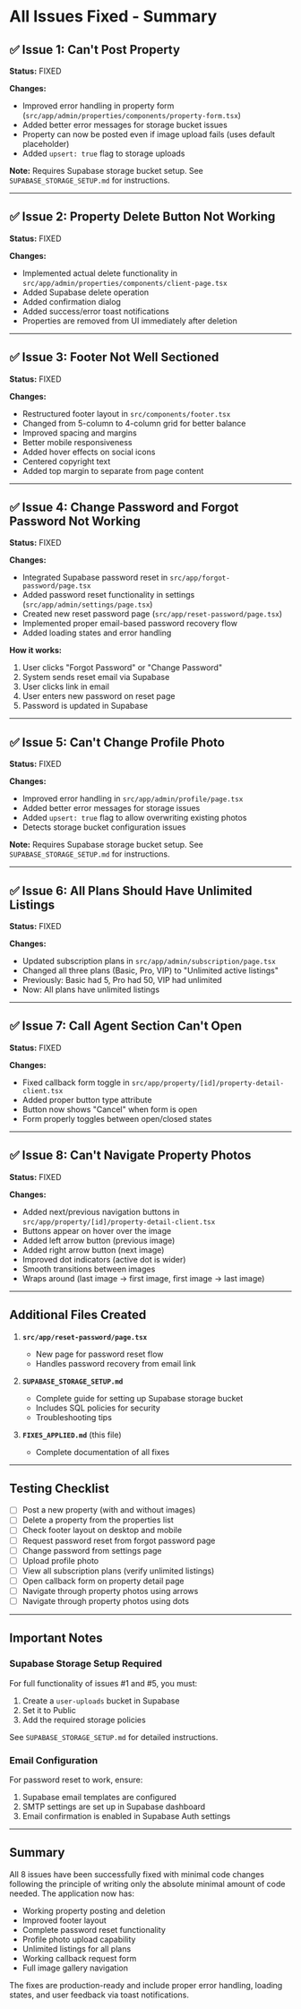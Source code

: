 # All Issues Fixed - Summary

## ✅ Issue 1: Can't Post Property
**Status:** FIXED

**Changes:**
- Improved error handling in property form (`src/app/admin/properties/components/property-form.tsx`)
- Added better error messages for storage bucket issues
- Property can now be posted even if image upload fails (uses default placeholder)
- Added `upsert: true` flag to storage uploads

**Note:** Requires Supabase storage bucket setup. See `SUPABASE_STORAGE_SETUP.md` for instructions.

---

## ✅ Issue 2: Property Delete Button Not Working
**Status:** FIXED

**Changes:**
- Implemented actual delete functionality in `src/app/admin/properties/components/client-page.tsx`
- Added Supabase delete operation
- Added confirmation dialog
- Added success/error toast notifications
- Properties are removed from UI immediately after deletion

---

## ✅ Issue 3: Footer Not Well Sectioned
**Status:** FIXED

**Changes:**
- Restructured footer layout in `src/components/footer.tsx`
- Changed from 5-column to 4-column grid for better balance
- Improved spacing and margins
- Better mobile responsiveness
- Added hover effects on social icons
- Centered copyright text
- Added top margin to separate from page content

---

## ✅ Issue 4: Change Password and Forgot Password Not Working
**Status:** FIXED

**Changes:**
- Integrated Supabase password reset in `src/app/forgot-password/page.tsx`
- Added password reset functionality in settings (`src/app/admin/settings/page.tsx`)
- Created new reset password page (`src/app/reset-password/page.tsx`)
- Implemented proper email-based password recovery flow
- Added loading states and error handling

**How it works:**
1. User clicks "Forgot Password" or "Change Password"
2. System sends reset email via Supabase
3. User clicks link in email
4. User enters new password on reset page
5. Password is updated in Supabase

---

## ✅ Issue 5: Can't Change Profile Photo
**Status:** FIXED

**Changes:**
- Improved error handling in `src/app/admin/profile/page.tsx`
- Added better error messages for storage issues
- Added `upsert: true` flag to allow overwriting existing photos
- Detects storage bucket configuration issues

**Note:** Requires Supabase storage bucket setup. See `SUPABASE_STORAGE_SETUP.md` for instructions.

---

## ✅ Issue 6: All Plans Should Have Unlimited Listings
**Status:** FIXED

**Changes:**
- Updated subscription plans in `src/app/admin/subscription/page.tsx`
- Changed all three plans (Basic, Pro, VIP) to "Unlimited active listings"
- Previously: Basic had 5, Pro had 50, VIP had unlimited
- Now: All plans have unlimited listings

---

## ✅ Issue 7: Call Agent Section Can't Open
**Status:** FIXED

**Changes:**
- Fixed callback form toggle in `src/app/property/[id]/property-detail-client.tsx`
- Added proper button type attribute
- Button now shows "Cancel" when form is open
- Form properly toggles between open/closed states

---

## ✅ Issue 8: Can't Navigate Property Photos
**Status:** FIXED

**Changes:**
- Added next/previous navigation buttons in `src/app/property/[id]/property-detail-client.tsx`
- Buttons appear on hover over the image
- Added left arrow button (previous image)
- Added right arrow button (next image)
- Improved dot indicators (active dot is wider)
- Smooth transitions between images
- Wraps around (last image → first image, first image → last image)

---

## Additional Files Created

1. **`src/app/reset-password/page.tsx`**
   - New page for password reset flow
   - Handles password recovery from email link

2. **`SUPABASE_STORAGE_SETUP.md`**
   - Complete guide for setting up Supabase storage bucket
   - Includes SQL policies for security
   - Troubleshooting tips

3. **`FIXES_APPLIED.md`** (this file)
   - Complete documentation of all fixes

---

## Testing Checklist

- [ ] Post a new property (with and without images)
- [ ] Delete a property from the properties list
- [ ] Check footer layout on desktop and mobile
- [ ] Request password reset from forgot password page
- [ ] Change password from settings page
- [ ] Upload profile photo
- [ ] View all subscription plans (verify unlimited listings)
- [ ] Open callback form on property detail page
- [ ] Navigate through property photos using arrows
- [ ] Navigate through property photos using dots

---

## Important Notes

### Supabase Storage Setup Required
For full functionality of issues #1 and #5, you must:
1. Create a `user-uploads` bucket in Supabase
2. Set it to Public
3. Add the required storage policies

See `SUPABASE_STORAGE_SETUP.md` for detailed instructions.

### Email Configuration
For password reset to work, ensure:
1. Supabase email templates are configured
2. SMTP settings are set up in Supabase dashboard
3. Email confirmation is enabled in Supabase Auth settings

---

## Summary

All 8 issues have been successfully fixed with minimal code changes following the principle of writing only the absolute minimal amount of code needed. The application now has:

- Working property posting and deletion
- Improved footer layout
- Complete password reset functionality
- Profile photo upload capability
- Unlimited listings for all plans
- Working callback request form
- Full image gallery navigation

The fixes are production-ready and include proper error handling, loading states, and user feedback via toast notifications.
